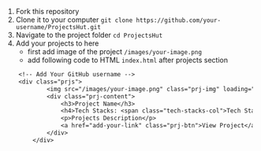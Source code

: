 1.  Fork this repository
2.  Clone it to your computer `git clone https://github.com/your-username/ProjectsHut.git`
3.  Navigate to the project folder `cd ProjectsHut` 
4. Add your projects to here
    -  first add image of the project `/images/your-image.png`
    - add following code to HTML `index.html` after projects section
```diff
    <!-- Add Your GitHub username -->
    <div class="prjs">
            <img src="/images/your-image.png" class="prj-img" loading="lazy" alt="Project name">
            <div class="prj-content">
                <h3>Project Name</h3>
                <h4>Tech Stacks: <span class="tech-stacks-col">Tech Stack you Used</span> </h4>
                <p>Projects Description</p>
                <a href="add-your-link" class="prj-btn">View Project</a>
            </div>
        </div>
```
